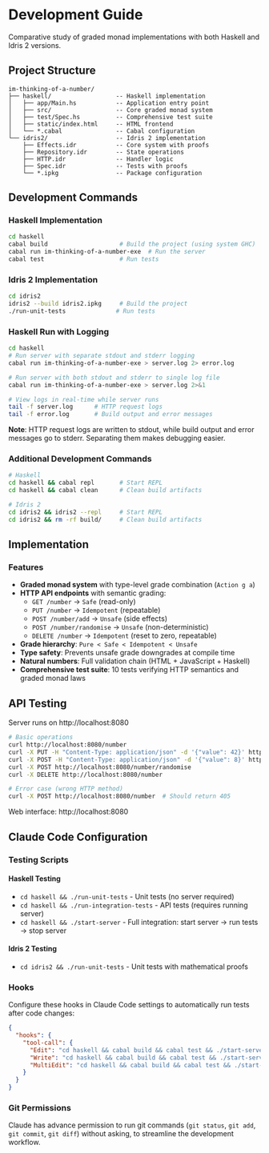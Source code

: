 # Development Guide

Comparative study of graded monad implementations with both Haskell and Idris 2 versions.

## Project Structure
```
im-thinking-of-a-number/
├── haskell/                  -- Haskell implementation
│   ├── app/Main.hs           -- Application entry point
│   ├── src/                  -- Core graded monad system
│   ├── test/Spec.hs          -- Comprehensive test suite
│   ├── static/index.html     -- HTML frontend
│   └── *.cabal               -- Cabal configuration
└── idris2/                   -- Idris 2 implementation  
    ├── Effects.idr           -- Core system with proofs
    ├── Repository.idr        -- State operations
    ├── HTTP.idr              -- Handler logic
    ├── Spec.idr              -- Tests with proofs
    └── *.ipkg                -- Package configuration
```

## Development Commands

### Haskell Implementation
```bash
cd haskell
cabal build                    # Build the project (using system GHC)
cabal run im-thinking-of-a-number-exe  # Run the server
cabal test                     # Run tests
```

### Idris 2 Implementation
```bash
cd idris2
idris2 --build idris2.ipkg     # Build the project
./run-unit-tests              # Run tests
```

### Haskell Run with Logging
```bash
cd haskell
# Run server with separate stdout and stderr logging
cabal run im-thinking-of-a-number-exe > server.log 2> error.log

# Run server with both stdout and stderr to single log file
cabal run im-thinking-of-a-number-exe > server.log 2>&1

# View logs in real-time while server runs
tail -f server.log      # HTTP request logs
tail -f error.log       # Build output and error messages
```

**Note**: HTTP request logs are written to stdout, while build output and error messages go to stderr. Separating them makes debugging easier.

### Additional Development Commands
```bash
# Haskell
cd haskell && cabal repl       # Start REPL
cd haskell && cabal clean      # Clean build artifacts

# Idris 2  
cd idris2 && idris2 --repl     # Start REPL
cd idris2 && rm -rf build/     # Clean build artifacts
```

## Implementation

### Features
- **Graded monad system** with type-level grade combination (`Action g a`)
- **HTTP API endpoints** with semantic grading:
  - `GET /number` → `Safe` (read-only)  
  - `PUT /number` → `Idempotent` (repeatable)
  - `POST /number/add` → `Unsafe` (side effects)
  - `POST /number/randomise` → `Unsafe` (non-deterministic)
  - `DELETE /number` → `Idempotent` (reset to zero, repeatable)
- **Grade hierarchy**: `Pure < Safe < Idempotent < Unsafe`
- **Type safety**: Prevents unsafe grade downgrades at compile time
- **Natural numbers**: Full validation chain (HTML + JavaScript + Haskell)
- **Comprehensive test suite**: 10 tests verifying HTTP semantics and graded monad laws

## API Testing

Server runs on http://localhost:8080

```bash
# Basic operations
curl http://localhost:8080/number
curl -X PUT -H "Content-Type: application/json" -d '{"value": 42}' http://localhost:8080/number
curl -X POST -H "Content-Type: application/json" -d '{"value": 8}' http://localhost:8080/number/add  
curl -X POST http://localhost:8080/number/randomise
curl -X DELETE http://localhost:8080/number

# Error case (wrong HTTP method)
curl -X POST http://localhost:8080/number  # Should return 405
```

Web interface: http://localhost:8080

## Claude Code Configuration

### Testing Scripts

#### Haskell Testing
- `cd haskell && ./run-unit-tests` - Unit tests (no server required)
- `cd haskell && ./run-integration-tests` - API tests (requires running server)
- `cd haskell && ./start-server` - Full integration: start server → run tests → stop server

#### Idris 2 Testing
- `cd idris2 && ./run-unit-tests` - Unit tests with mathematical proofs

### Hooks
Configure these hooks in Claude Code settings to automatically run tests after code changes:

```json
{
  "hooks": {
    "tool-call": {
      "Edit": "cd haskell && cabal build && cabal test && ./start-server",
      "Write": "cd haskell && cabal build && cabal test && ./start-server", 
      "MultiEdit": "cd haskell && cabal build && cabal test && ./start-server"
    }
  }
}
```

### Git Permissions
Claude has advance permission to run git commands (`git status`, `git add`, `git commit`, `git diff`) without asking, to streamline the development workflow.